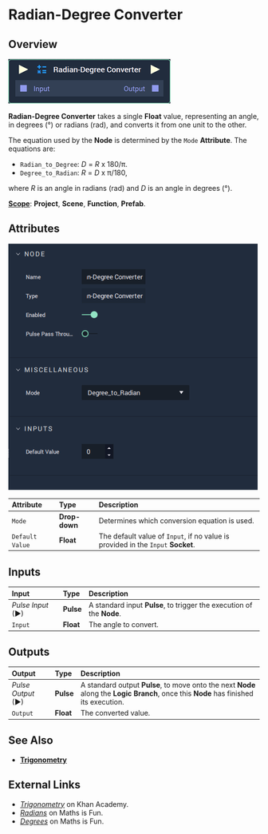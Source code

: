 # Radian-Degree Converter

## Overview

![The Radian-Degree Converter Node.](../../../.gitbook/assets/node-radian-degree-convertor2.png)

**Radian-Degree Converter** takes a single **Float** value, representing an angle, in degrees \(°\) or radians \(rad\), and converts it from one unit to the other.

The equation used by the **Node** is determined by the `Mode` **Attribute**. The equations are:

* `Radian_to_Degree`: _D_ =  _R_ x 180/π.
* `Degree_to_Radian`: _R_ = _D_ x π/180,

where _R_ is an angle in radians \(rad\) and _D_ is an angle in degrees \(°\).

[**Scope**](../../overview.md#scopes): **Project**, **Scene**, **Function**, **Prefab**.

## Attributes

![The Radian-Degree Converter Node Attributes.](../../../.gitbook/assets/node-radian-degree-convertor2-attr.png)

| Attribute | Type | Description |
| :--- | :--- | :--- |
| `Mode` | **Drop-down** | Determines which conversion equation is used. |
| `Default Value` | **Float** | The default value of `Input`, if no value is provided in the `Input` **Socket**. |

## Inputs

| Input | Type | Description |
| :--- | :--- | :--- |
| _Pulse Input_ \(►\) | **Pulse** | A standard input **Pulse**, to trigger the execution of the **Node**. |
| `Input` | **Float** | The angle to convert. |

## Outputs

| Output | Type | Description |
| :--- | :--- | :--- |
| _Pulse Output_ \(►\) | **Pulse** | A standard output **Pulse**, to move onto the next **Node** along the **Logic Branch**, once this **Node** has finished its execution. |
| `Output` | **Float** | The converted value. |

## See Also

* [**Trigonometry**](./)

## External Links

* [_Trigonometry_](https://www.khanacademy.org/math/trigonometry) on Khan Academy.
* [_Radians_](https://www.mathsisfun.com/geometry/radians.html) on Maths is Fun.
* [_Degrees_](https://www.mathsisfun.com/geometry/degrees.html) on Maths is Fun. 

